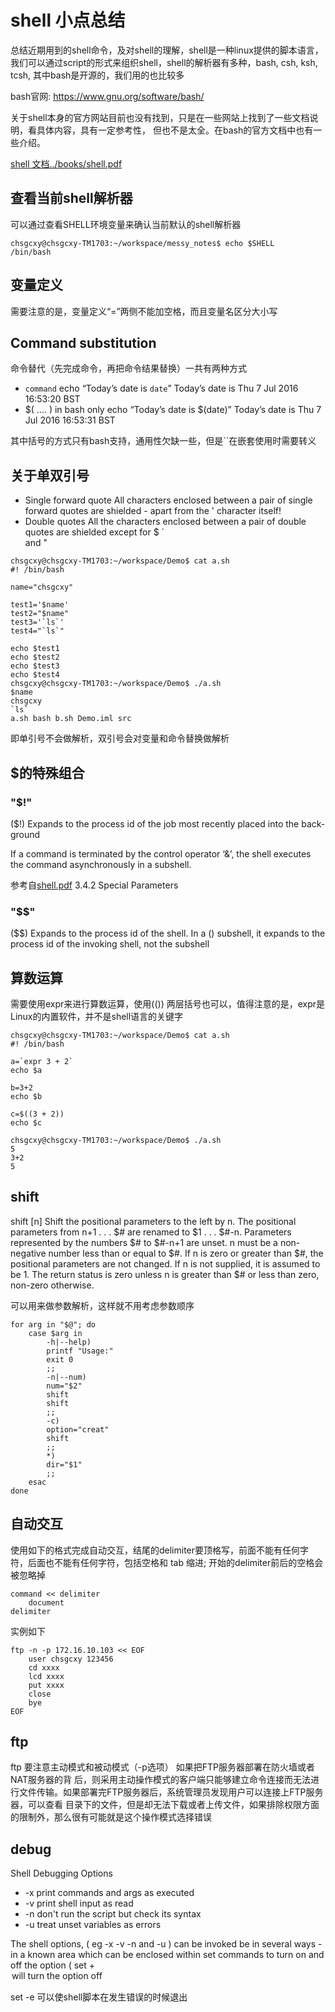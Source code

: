 # shell 小点总结

总结近期用到的shell命令，及对shell的理解，shell是一种linux提供的脚本语言，我们可以通过script的形式来组织shell，shell的解析器有多种，bash, csh, ksh, tcsh, 其中bash是开源的，我们用的也比较多

bash官网: https://www.gnu.org/software/bash/

关于shell本身的官方网站目前也没有找到，只是在一些网站上找到了一些文档说明，看具体内容，具有一定参考性， 但也不是太全。在bash的官方文档中也有一些介绍。

[shell 文档../books/shell.pdf](../books/shell.pdf)

## 查看当前shell解析器

可以通过查看SHELL环境变量来确认当前默认的shell解析器

```shell
chsgcxy@chsgcxy-TM1703:~/workspace/messy_notes$ echo $SHELL
/bin/bash
```

## 变量定义

需要注意的是，变量定义“=”两侧不能加空格，而且变量名区分大小写

## Command substitution

命令替代（先完成命令，再把命令结果替换）一共有两种方式

- `command`
    echo “Today’s date is `date`”
    Today’s date is Thu 7 Jul 2016 16:53:20 BST
- $( .... ) in bash only
    echo “Today’s date is $(date)”
    Today’s date is Thu 7 Jul 2016 16:53:31 BST

其中括号的方式只有bash支持，通用性欠缺一些，但是``在嵌套使用时需要转义

## 关于单双引号

- Single forward quote
    All characters enclosed between a pair of single forward quotes are shielded - apart from
    the ' character itself!
- Double quotes
    All the characters enclosed between a pair of double quotes are shielded except for $ ` \
    and "

```shell
chsgcxy@chsgcxy-TM1703:~/workspace/Demo$ cat a.sh 
#! /bin/bash

name="chsgcxy"

test1='$name'
test2="$name"
test3='`ls`'
test4="`ls`"

echo $test1
echo $test2
echo $test3
echo $test4
chsgcxy@chsgcxy-TM1703:~/workspace/Demo$ ./a.sh 
$name
chsgcxy
`ls`
a.sh bash b.sh Demo.iml src
```

即单引号不会做解析，双引号会对变量和命令替换做解析

## $的特殊组合

### "$!"

($!) Expands to the process id of the job most recently placed into the back-
ground

If a command is terminated by the control operator ‘&’, the shell executes the command
asynchronously in a subshell.

参考自[shell.pdf](../books/shell.pdf) 3.4.2 Special Parameters

### "$$"

($$) Expands to the process id of the shell. In a () subshell, it expands to the
process id of the invoking shell, not the subshell

## 算数运算

需要使用expr来进行算数运算，使用(()) 两层括号也可以，值得注意的是，expr是Linux的内置软件，并不是shell语言的关键字

```shell
chsgcxy@chsgcxy-TM1703:~/workspace/Demo$ cat a.sh
#! /bin/bash

a=`expr 3 + 2`
echo $a

b=3+2
echo $b

c=$((3 + 2))
echo $c

chsgcxy@chsgcxy-TM1703:~/workspace/Demo$ ./a.sh
5
3+2
5
```

## shift

shift [n]
Shift the positional parameters to the left by n. The positional parameters
from n+1 . . . $# are renamed to $1 . . . $#-n. Parameters represented by the
numbers $# to $#-n+1 are unset. n must be a non-negative number less than or
equal to $#. If n is zero or greater than $#, the positional parameters are not
changed. If n is not supplied, it is assumed to be 1. The return status is zero
unless n is greater than $# or less than zero, non-zero otherwise.

可以用来做参数解析，这样就不用考虑参数顺序

```shell
for arg in "$@"; do
    case $arg in
        -h|--help)
        printf "Usage:"
        exit 0
        ;;
        -n|--num)
        num="$2"
        shift
        shift
        ;;
        -c)
        option="creat"
        shift
        ;;
        *)
        dir="$1"
        ;;
    esac
done
```

## 自动交互

使用如下的格式完成自动交互，结尾的delimiter要顶格写，前面不能有任何字符，后面也不能有任何字符，包括空格和 tab 缩进;
开始的delimiter前后的空格会被忽略掉

```shell
command << delimiter
    document
delimiter
```

实例如下

```shell
ftp -n -p 172.16.10.103 << EOF
    user chsgcxy 123456
    cd xxxx
    lcd xxxx
    put xxxx
    close
    bye
EOF
```

## ftp

ftp 要注意主动模式和被动模式（-p选项）
如果把FTP服务器部署在防火墙或者NAT服务器的背 后，则采用主动操作模式的客户端只能够建立命令连接而无法进行文件传输。如果部署完FTP服务器后，系统管理员发现用户可以连接上FTP服务器，可以查看 目录下的文件，但是却无法下载或者上传文件，如果排除权限方面的限制外，那么很有可能就是这个操作模式选择错误

## debug

Shell Debugging Options

- -x print commands and args as executed
- -v print shell input as read
- -n don't run the script but check its syntax
- -u treat unset variables as errors

The shell options, ( eg -x -v -n and -u ) can be invoked be in several ways -
in a known area which can be enclosed within set commands to turn on and off the
option ( set +<option> will turn the option off

set -e 可以使shell脚本在发生错误的时候退出
